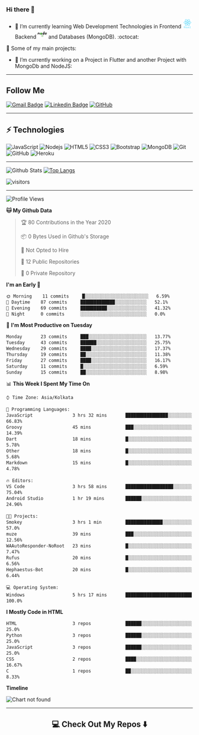 ### Hi there 👋

- 🌱 I’m currently learning Web Development Technologies in Frontend <img src="https://raw.githubusercontent.com/devicons/devicon/master/icons/react/react-original-wordmark.svg" alt="react" width="25" height="25" /> Backend <img src="https://raw.githubusercontent.com/devicons/devicon/master/icons/nodejs/nodejs-original-wordmark.svg" alt="nodejs" width="25" height="25" />
 and Databases (MongoDB). :octocat:

🚀 Some of my main projects:

- 🔭 I’m currently working on a Project in Flutter and another Project with MongoDb and NodeJS:

<hr>

## Follow Me


[![Gmail Badge](https://img.shields.io/badge/-where.ransome@gmail.com-c14438?style=flat-square&logo=Gmail&logoColor=white&link=mailto:where.ransome@gmail.com)](mailto:where.ransome@gmail.com)
[![Linkedin Badge](https://img.shields.io/badge/-anjannair-blue?style=flat-square&logo=Linkedin&logoColor=white&link=https://www.linkedin.com/in/anjannair/)](https://www.linkedin.com/in/anjannair/)
[![GitHub](https://img.shields.io/badge/-GitHub-181717?style=flat-square&logo=github&logoColor=white&link=https://github.com/anjannair)](https://github.com/anjannair)

<hr>

## ⚡ Technologies

![JavaScript](https://img.shields.io/badge/-JavaScript-black?style=flat-square&logo=javascript)
![Nodejs](https://img.shields.io/badge/-Nodejs-black?style=flat-square&logo=Node.js)
![HTML5](https://img.shields.io/badge/-HTML5-E34F26?style=flat-square&logo=html5&logoColor=white)
![CSS3](https://img.shields.io/badge/-CSS3-1572B6?style=flat-square&logo=css3)
![Bootstrap](https://img.shields.io/badge/-Bootstrap-563D7C?style=flat-square&logo=bootstrap)
![MongoDB](https://img.shields.io/badge/-MongoDB-black?style=flat-square&logo=mongodb)
![Git](https://img.shields.io/badge/-Git-black?style=flat-square&logo=git)
![GitHub](https://img.shields.io/badge/-GitHub-181717?style=flat-square&logo=github)
![Heroku](https://img.shields.io/badge/-Heroku-black?style=flat-square&logo=heroku)

<hr>

![Github Stats](https://github-readme-stats.vercel.app/api?username=anjannair&count_private=true&show_icons=true)
[![Top Langs](https://github-readme-stats.vercel.app/api/top-langs/?username=anjannair&layout=compact)](https://github.com/anuraghazra/github-readme-stats)

![visitors](https://visitor-badge.glitch.me/badge?page_id=anjannair)

<hr>

<!--START_SECTION:waka-->
![Profile Views](http://img.shields.io/badge/Profile%20Views-6-blue)

**🐱 My Github Data** 

> 🏆 80 Contributions in the Year 2020
 > 
> 📦 0 Bytes Used in Github's Storage 
 > 
> 🚫 Not Opted to Hire
 > 
> 📜 12 Public Repositories
 > 
> 🔑 0 Private Repository 
 > 
**I'm an Early 🐤** 

```text
🌞 Morning    11 commits     █░░░░░░░░░░░░░░░░░░░░░░░░   6.59% 
🌆 Daytime    87 commits     █████████████░░░░░░░░░░░░   52.1% 
🌃 Evening    69 commits     ██████████░░░░░░░░░░░░░░░   41.32% 
🌙 Night      0 commits      ░░░░░░░░░░░░░░░░░░░░░░░░░   0.0%

```
📅 **I'm Most Productive on Tuesday** 

```text
Monday       23 commits     ███░░░░░░░░░░░░░░░░░░░░░░   13.77% 
Tuesday      43 commits     ██████░░░░░░░░░░░░░░░░░░░   25.75% 
Wednesday    29 commits     ████░░░░░░░░░░░░░░░░░░░░░   17.37% 
Thursday     19 commits     ██░░░░░░░░░░░░░░░░░░░░░░░   11.38% 
Friday       27 commits     ████░░░░░░░░░░░░░░░░░░░░░   16.17% 
Saturday     11 commits     █░░░░░░░░░░░░░░░░░░░░░░░░   6.59% 
Sunday       15 commits     ██░░░░░░░░░░░░░░░░░░░░░░░   8.98%

```


📊 **This Week I Spent My Time On** 

```text
⌚︎ Time Zone: Asia/Kolkata

💬 Programming Languages: 
JavaScript               3 hrs 32 mins       ████████████████░░░░░░░░░   66.83% 
Groovy                   45 mins             ███░░░░░░░░░░░░░░░░░░░░░░   14.39% 
Dart                     18 mins             █░░░░░░░░░░░░░░░░░░░░░░░░   5.78% 
Other                    18 mins             █░░░░░░░░░░░░░░░░░░░░░░░░   5.68% 
Markdown                 15 mins             █░░░░░░░░░░░░░░░░░░░░░░░░   4.78%

🔥 Editors: 
VS Code                  3 hrs 58 mins       ██████████████████░░░░░░░   75.04% 
Android Studio           1 hr 19 mins        ██████░░░░░░░░░░░░░░░░░░░   24.96%

🐱‍💻 Projects: 
Smokey                   3 hrs 1 min         ██████████████░░░░░░░░░░░   57.0% 
muze                     39 mins             ███░░░░░░░░░░░░░░░░░░░░░░   12.56% 
WAAutoResponder-NoRoot   23 mins             █░░░░░░░░░░░░░░░░░░░░░░░░   7.47% 
Rufus                    20 mins             █░░░░░░░░░░░░░░░░░░░░░░░░   6.56% 
Hephaestus-Bot           20 mins             █░░░░░░░░░░░░░░░░░░░░░░░░   6.44%

💻 Operating System: 
Windows                  5 hrs 17 mins       █████████████████████████   100.0%

```

**I Mostly Code in HTML** 

```text
HTML                     3 repos             ██████░░░░░░░░░░░░░░░░░░░   25.0% 
Python                   3 repos             ██████░░░░░░░░░░░░░░░░░░░   25.0% 
JavaScript               3 repos             ██████░░░░░░░░░░░░░░░░░░░   25.0% 
CSS                      2 repos             ████░░░░░░░░░░░░░░░░░░░░░   16.67% 
C                        1 repos             ██░░░░░░░░░░░░░░░░░░░░░░░   8.33%

```


**Timeline**

![Chart not found](https://github.com/anjannair/anjannair/blob/master/charts/bar_graph.png) 


<!--END_SECTION:waka-->

<hr>

<h2  align="center">💻 Check Out My Repos ⬇️ </h2>

<!--
**minoveaz/minoveaz** is a ✨ _special_ ✨ repository because its `README.md` (this file) appears on your GitHub profile.

Here are some ideas to get you started:

- 🔭 I’m currently working on ...

- 👯 I’m looking to collaborate on ...
- 🤔 I’m looking for help with ...
- 💬 Ask me about ...
- 📫 How to reach me: ...
- 😄 Pronouns: ...
- ⚡ Fun fact: ...
-->
